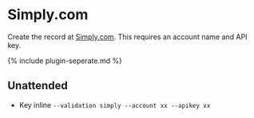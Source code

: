 ---
---
# Simply.com
Create the record at [Simply.com](https://www.simply.com/). This requires an account name and API key.

{% include plugin-seperate.md %}

## Unattended 
- Key inline
`--validation simply --account xx --apikey xx`